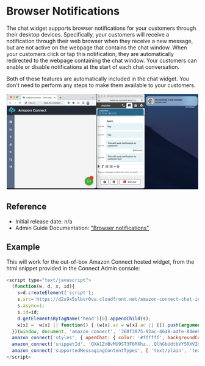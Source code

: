 # Browser Notifications

The chat widget supports browser notifications for your customers through their desktop devices. Specifically, your customers will receive a notification through their web browser when they receive a new message, but are not active on the webpage that contains the chat window. When your customers click or tap this notification, they are automatically redirected to the webpage containing the chat window. Your customers can enable or disable notifications at the start of each chat conversation.

Both of these features are automatically included in the chat widget. You don't need to perform any steps to make them available to your customers.

![TODO](/.github/screenshots/browser-widget-notification-example.png)

## Reference

 - Initial release date: n/a
 - Admin Guide Documentation: ["Browser notifications"](https://docs.aws.amazon.com/connect/latest/adminguide/message-receipts.html)

## Example

This will work for the out-of-box Amazon Connect hosted widget, from the html snippet provided in the Connect Admin console:

```js
<script type="text/javascript">
  (function(w, d, x, id){
    s=d.createElement('script');
    s.src='https://d2s9x5slbvr0vu.cloudfront.net/amazon-connect-chat-interface-client.js';
    s.async=1;
    s.id=id;
    d.getElementsByTagName('head')[0].appendChild(s);
    w[x] =  w[x] || function() { (w[x].ac = w[x].ac || []).push(arguments) };
  })(window, document, 'amazon_connect', '360f3075-92ac-4648-adfe-84ee860c3bfd');
  amazon_connect('styles', { openChat: { color: '#ffffff', backgroundColor: '#07b62a'}, closeChat: { color: '#ffffff', backgroundColor: '#07b62a'} });
  amazon_connect('snippetId', 'QXA1ZnBvMU9ST3F6MXhz...QlhGbUdtbVY5RXV2dXNMT0JTQkVLdz0=');
  amazon_connect('supportedMessagingContentTypes', [ 'text/plain', 'text/markdown' ]);
</script>
```